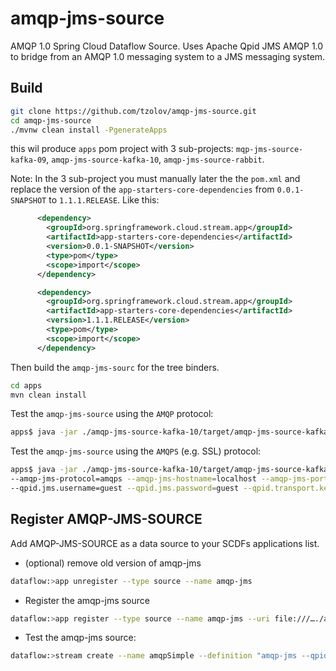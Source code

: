 # amqp-jms-source
AMQP 1.0 Spring Cloud Dataflow Source.  Uses Apache Qpid JMS AMQP 1.0 to bridge from an AMQP 1.0 messaging system to a JMS messaging system.

## Build

```bash
git clone https://github.com/tzolov/amqp-jms-source.git
cd amqp-jms-source
./mvnw clean install -PgenerateApps
```
this wil produce `apps` pom project with 3 sub-projects: 
`mqp-jms-source-kafka-09`, `amqp-jms-source-kafka-10`, `amqp-jms-source-rabbit`.

Note: In the 3 sub-project you must manually later the the `pom.xml` and replace the version 
of the `app-starters-core-dependencies` from `0.0.1-SNAPSHOT` to `1.1.1.RELEASE`. Like this:
 
```xml
      <dependency>
        <groupId>org.springframework.cloud.stream.app</groupId>
        <artifactId>app-starters-core-dependencies</artifactId>
        <version>0.0.1-SNAPSHOT</version>
        <type>pom</type>
        <scope>import</scope>
      </dependency>
```
 
```xml
      <dependency>
        <groupId>org.springframework.cloud.stream.app</groupId>
        <artifactId>app-starters-core-dependencies</artifactId>
        <version>1.1.1.RELEASE</version>
        <type>pom</type>
        <scope>import</scope>
      </dependency>
```

Then build the `amqp-jms-sourc` for the tree binders. 
```bash
cd apps
mvn clean install
```
Test the `amqp-jms-source` using the `AMQP` protocol:
```bash
apps$ java -jar ./amqp-jms-source-kafka-10/target/amqp-jms-source-kafka-10-0.0.1-SNAPSHOT.jar --jms.destination=TEST  --amqp-jms-protocol=amqp  --amqp-jms-hostname=localhost --amqp-jms-port=5672 --qpid.jms.username=guest --qpid.jms.password=guest
```

Test the `amqp-jms-source` using the `AMQPS` (e.g. SSL) protocol: 
```bash
apps$ java -jar ./amqp-jms-source-kafka-10/target/amqp-jms-source-kafka-10-0.0.1-SNAPSHOT.jar --jms.destination=TEST 
--amqp-jms-protocol=amqps --amqp-jms-hostname=localhost --amqp-jms-port=5671
--qpid.jms.username=guest --qpid.jms.password=guest --qpid.transport.keyStoreLocation=path/to/certificates/client.ks --qpid.transport.keyStorePassword=<keyStorePassword> --qpid.transport.trustStoreLocation=path/to/certificates/client.ts --qpid.transport.trustStorePassword=<trustStorePassword> 
```

## Register AMQP-JMS-SOURCE
Add AMQP-JMS-SOURCE as a data source to your SCDFs applications list. 

* (optional) remove old version of amqp-jms
```bash
dataflow:>app unregister --type source --name amqp-jms
```
* Register the amqp-jms source
```bash
dataflow:>app register --type source --name amqp-jms --uri file:///…./amqp-jms-source-kafka-10-0.0.1-SNAPSHOT.jar
``` 
* Test the amqp-jms source:
```bash
dataflow:>stream create --name amqpSimple --definition "amqp-jms --qpid.jms.username=guest --qpid.jms.password=guest --destination=TEST | log" --deploy
```

